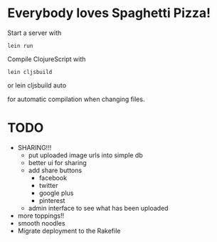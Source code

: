 # Everybody loves Spaghetti Pizza!

Start a server with

    lein run

Compile ClojureScript with

    lein cljsbuild

or
    lein cljsbuild auto

for automatic compilation when changing files.

# TODO

- SHARING!!!
  - put uploaded image urls into simple db
  - better ui for sharing
  - add share buttons
    - facebook
    - twitter
    - google plus
    - pinterest
  - admin interface to see what has been uploaded
- more toppings!!
- smooth noodles
- Migrate deployment to the Rakefile
